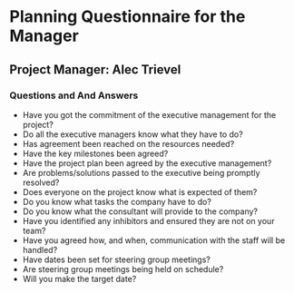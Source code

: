 # Planning Questionnaire for the Manager

## Project Manager: Alec Trievel

### Questions and And Answers

* Have you got the commitment of the executive management for the project?
* Do all the executive managers know what they have to do?
* Has agreement been reached on the resources needed?
* Have the key milestones been agreed?
* Have the project plan been agreed by the executive management?
* Are problems/solutions passed to the executive being promptly resolved?
* Does everyone on the project know what is expected of them?
* Do you know what tasks the company have to do?
* Do you know what the consultant will provide to the company?
* Have you identified any inhibitors and ensured they are not on your team?
* Have you agreed how, and when, communication with the staff will be handled?
* Have dates been set for steering group meetings?
* Are steering group meetings being held on schedule?
* Will you make the target date?